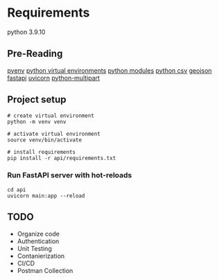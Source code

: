 # Requirements

python 3.9.10

## Pre-Reading
[pyenv](https://github.com/pyenv/pyenv)
[python virtual environments](https://docs.python.org/3/library/venv.html)
[python modules](https://docs.python.org/3/tutorial/modules.html)
[python csv](https://docs.python.org/3/library/csv.html)
[geojson]()
[fastapi](https://fastapi.tiangolo.com/)
[uvicorn](https://www.uvicorn.org/)
[python-multipart](https://andrew-d.github.io/python-multipart/])

## Project setup
```
# create virtual environment
python -m venv venv

# activate virtual environment
source venv/bin/activate

# install requirements
pip install -r api/requirements.txt
```

### Run FastAPI server with hot-reloads
```
cd api
uvicorn main:app --reload
```

## TODO
- Organize code
- Authentication
- Unit Testing
- Contanierization
- CI/CD
- Postman Collection